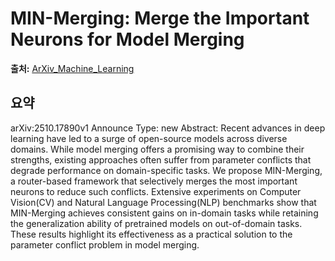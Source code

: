 # MIN-Merging: Merge the Important Neurons for Model Merging

**출처:** [ArXiv_Machine_Learning](https://arxiv.org/abs/2510.17890)

## 요약
arXiv:2510.17890v1 Announce Type: new
Abstract: Recent advances in deep learning have led to a surge of open-source models across diverse domains. While model merging offers a promising way to combine their strengths, existing approaches often suffer from parameter conflicts that degrade performance on domain-specific tasks. We propose MIN-Merging, a router-based framework that selectively merges the most important neurons to reduce such conflicts. Extensive experiments on Computer Vision(CV) and Natural Language Processing(NLP) benchmarks show that MIN-Merging achieves consistent gains on in-domain tasks while retaining the generalization ability of pretrained models on out-of-domain tasks. These results highlight its effectiveness as a practical solution to the parameter conflict problem in model merging.
